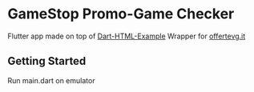 # GameStop Promo-Game Checker

Flutter app made on top of [Dart-HTML-Example](https://github.com/newfla/Dart-HTML-Example)
Wrapper for [offertevg.it](https://offertevg.it/gspo.php)

## Getting Started
Run main.dart on emulator 



